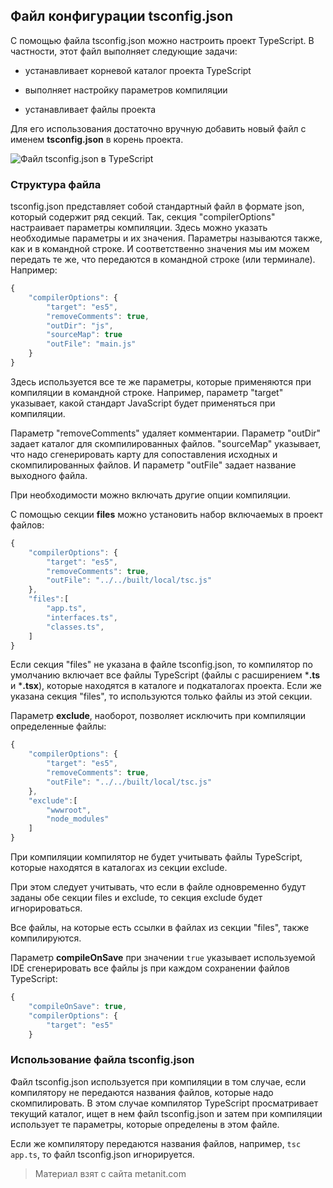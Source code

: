 ## Файл конфигурации tsconfig.json

С помощью файла tsconfig.json можно настроить проект TypeScript. В частности, этот файл выполняет следующие задачи:

- устанавливает корневой каталог проекта TypeScript

- выполняет настройку параметров компиляции

- устанавливает файлы проекта

Для его использования достаточно вручную добавить новый файл с именем **tsconfig.json** в корень проекта.

![Файл tsconfig.json в TypeScript](https://metanit.com/web/typescript/pics/17.png)

### Структура файла

tsconfig.json представляет собой стандартный файл в формате json, который содержит ряд секций. Так, секция "compilerOptions" настраивает параметры компиляции. Здесь можно указать необходимые параметры и их значения. Параметры называются также, как и в командной строке. И соответственно значения мы им можем передать те же, что передаются в командной строке (или терминале). Например:

```ts
{
    "compilerOptions": {
        "target": "es5",
        "removeComments": true,
        "outDir": "js",
        "sourceMap": true
        "outFile": "main.js"
    }
}
```

Здесь используется все те же параметры, которые применяются при компиляции в командной строке. Например, параметр "target" указывает, какой стандарт JavaScript будет применяться при компиляции.

Параметр "removeComments" удаляет комментарии. Параметр "outDir" задает каталог для скомпилированных файлов. "sourceMap" указывает, что надо сгенерировать карту для сопоставления исходных и скомпилированных файлов. И параметр "outFile" задает название выходного файла.

При необходимости можно включать другие опции компиляции.

С помощью секции **files** можно установить набор включаемых в проект файлов:

```ts
{
    "compilerOptions": {
        "target": "es5",
        "removeComments": true,
        "outFile": "../../built/local/tsc.js"
    },
    "files":[
        "app.ts",
        "interfaces.ts",
        "classes.ts",
    ]
}
```

Если секция "files" не указана в файле tsconfig.json, то компилятор по умолчанию включает все файлы TypeScript (файлы с расширением ***.ts** и ***.tsx**), которые находятся в каталоге и подкаталогах проекта. Если же указана секция "files", то используются только файлы из этой секции.

Параметр **exclude**, наоборот, позволяет исключить при компиляции определенные файлы:

```ts
{
    "compilerOptions": {
        "target": "es5",
        "removeComments": true,
        "outFile": "../../built/local/tsc.js"
    },
    "exclude":[
        "wwwroot",
        "node_modules"
    ]
}
```

При компиляции компилятор не будет учитывать файлы TypeScript, которые находятся в каталогах из секции exclude.

При этом следует учитывать, что если в файле одновременно будут заданы обе секции files и exclude, то секция exclude будет игнорироваться.

Все файлы, на которые есть ссылки в файлах из секции "files", также компилируются.

Параметр **compileOnSave** при значении `true` указывает используемой IDE сгенерировать все файлы js при каждом сохранении файлов TypeScript:

```ts
{
    "compileOnSave": true,
    "compilerOptions": {
        "target": "es5"
    }
```

### Использование файла tsconfig.json

Файл tsconfig.json используется при компиляции в том случае, если компилятору не передаются названия файлов, которые надо скомпилировать. В этом случае компилятор TypeScript просматривает текущий каталог, ищет в нем файл tsconfig.json и затем при компиляции использует те параметры, которые определены в этом файле.

Если же компилятору передаются названия файлов, например, `tsc app.ts`, то файл tsconfig.json игнорируется.




> Материал взят с сайта metanit.com